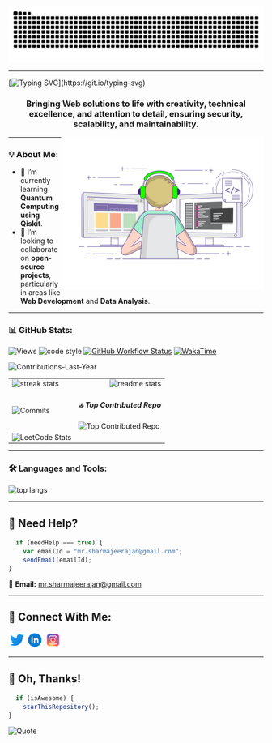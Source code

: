 [//]: # (<h2 align="center" style="color: rebeccapurple;">Hi there 👋, Welcome to my Github page!</h2>)

[//]: # (🏄‍♂️ Rajan Sharma)
[//]: # (---)


[![iRajan's Isometric GitHub Calendar](https://github.com/SharmaRajan/SharmaRajan/blob/output/github-contribution-grid-snake.svg)](https://github.com/SharmaRajan)

---

[![Typing SVG](https://readme-typing-svg.demolab.com?font=Fira%20Code&pause=5&color=6A5ACD&width=720&lines=Hi,+I'm+Rajan+Sharma.;A+curious+software+engineer+and+tinkerer+at+heart.)](https://git.io/typing-svg)

<h3 align="center">Bringing Web solutions to life with creativity, technical excellence, and attention to detail,
ensuring security, scalability, and maintainability.</h3>

<img align="right" alt="Coding" width="400" src="https://raw.githubusercontent.com/devSouvik/devSouvik/master/gif3.gif">

[//]: # (<img align="right" alt="coding" width="400" src="https://user-images.githubusercontent.com/55389276/140866485-8fb1c876-9a8f-4d6a-98dc-08c4981eaf70.gif">)

---

### 💡 About Me:

[//]: # (- 👨‍💻 I’m **Rajan**, a curious software engineer and tinkerer at heart.)
- 🌱 I’m currently learning **Quantum Computing using Qiskit**.
- 💞 I’m looking to collaborate on **open-source projects**, particularly in areas like **Web Development** and **Data
  Analysis**.

---



### 📊 GitHub Stats:

[//]: # (#### Profile views counter 👁️‍🗨️)
[//]: # ([![Rajan Sharma profile views]&#40;https://u8views.com/api/v1/github/profiles/7869344/views/day-week-month-total-count.svg&#41;]&#40;https://u8views.com/github/SharmaRajan&#41;)


![Views](https://komarev.com/ghpvc/?username=SharmaRajan)
![code style](https://img.shields.io/badge/code_style-prettier-ff69b4.svg?style=flat-square)
[![GitHub Workflow Status](https://img.shields.io/github/actions/workflow/status/platane/platane/main.yml?label=action&style=flat-square)](https://github.com/SharmaRajan/SharmaRajan/blob/master/.github/workflows/MAIN.yml)
[![WakaTime](https://wakatime.com/badge/user/c7c20bb1-8e36-467c-be89-0d074ae16240.svg?style=flat-square)](https://wakatime.com/@iAmRajan)


[//]: # (![GitHub Activity Graph]&#40;https://github-readme-activity-graph.vercel.app/graph?username=SharmaRajan&theme=react-dark&#41;)

![Contributions-Last-Year](http://github-profile-summary-cards.vercel.app/api/cards/profile-details?username=SharmaRajan&theme=solarized)


[//]: # (<div  align=center>)
[//]: # (<img src="http://github-profile-summary-cards.vercel.app/api/cards/profile-details?username=SharmaRajan&theme=solarized" alt="Contributions-Last-Year" />)
[//]: # (</div>)

<table align="center">
  <tr>
    <td >
      <img src="https://github-readme-streak-stats-salesp07.vercel.app/?user=SharmaRajan&count_private=true&theme=react&border_radius=10" alt="streak stats"/>
 </td>
    <td align="right">
      <img src="https://github-readme-stats-salesp07.vercel.app/api?username=SharmaRajan&count_private=true&show_icons=true&theme=react&rank_icon=github&border_radius=10" alt="readme stats" />
 </td>
  </tr>
<tr>
  <td>
<img src="http://github-profile-summary-cards.vercel.app/api/cards/productive-time?username=SharmaRajan&theme=solarized&utcOffset=8&border_radius=10" alt="Commits" />
</td>
<td>
<h5>🔝 Top Contributed Repo</h5>
<img src="https://github-contributor-stats.vercel.app/api?username=SharmaRajan&limit=5&theme=react&combine_all_yearly_contributions=true&border_radius=10" alt="Top Contributed Repo" />
</td>
</tr>
<tr>
<td>
<img src="https://leetcard.jacoblin.cool/SharmaRajan?font=Dancing_Script&theme=dark&border_radius=10" alt="LeetCode Stats" />
</td>
</tr>
</table>




[//]: # (<div align=center>)
[//]: # (    <img width=390 src="https://github-readme-streak-stats-salesp07.vercel.app/?user=SharmaRajan&count_private=true&theme=react&border_radius=10" alt="streak stats"/>)
[//]: # (    <img width=390 src="https://github-readme-stats-salesp07.vercel.app/api?username=SharmaRajan&count_private=true&show_icons=true&theme=react&rank_icon=github&border_radius=10" alt="readme stats" />)
[//]: # (  <br/>)
[//]: # (  <img width=390 src="http://github-profile-summary-cards.vercel.app/api/cards/productive-time?username=SharmaRajan&theme=solarized&utcOffset=8&border_radius=10" alt="Commits" />)
[//]: # ( <div>)
[//]: # (<h5>🔝 Top Contributed Repo</h5>)
[//]: # (<img width=390 src="https://github-contributor-stats.vercel.app/api?username=SharmaRajan&limit=5&theme=react&combine_all_yearly_contributions=true&border_radius=10" alt="Top Contributed Repo" />)
[//]: # (  </div>)
[//]: # (<br />)
[//]: # (  <img width=325 align="center" src="https://leetcard.jacoblin.cool/SharmaRajan?font=Dancing_Script&theme=dark&border_radius=10" alt="LeetCode Stats" />)
[//]: # (</div>)



[//]: # (<div align=center>)
[//]: # (  <img width=390 src="https://github-readme-streak-stats-salesp07.vercel.app/?user=SharmaRajan&count_private=true&theme=react&border_radius=10" alt="streak stats"/>)
[//]: # (  <img width=390 src="https://github-readme-stats-salesp07.vercel.app/api?username=SharmaRajan&count_private=true&show_icons=true&theme=react&rank_icon=github&border_radius=10" alt="readme stats" />)
[//]: # (  <br/>)
[//]: # (  <img width=325 align="center" src="https://github-readme-stats-salesp07.vercel.app/api/top-langs/?username=SharmaRajan&hide=HTML&langs_count=8&layout=compact&theme=react&border_radius=10&size_weight=0.5&count_weight=0.5&exclude_repo=github-readme-stats" alt="top langs" />)
[//]: # (</div>)



[//]: # (<img src="https://leetcard.jacoblin.cool/SharmaRajan?ext=heatmap&font=Dancing_Script&theme=dark" alt="LeetCode Stats" />)

[//]: # (![Last-Year-Stats]&#40;http://github-profile-summary-cards.vercel.app/api/cards/stats?username=SharmaRajan&theme=react&#41;)

[//]: # (![Top-Lang-Repo]&#40;http://github-profile-summary-cards.vercel.app/api/cards/repos-per-language?username=SharmaRajan&theme=react&#41;)

[//]: # (![Top-Lang-Commit]&#40;http://github-profile-summary-cards.vercel.app/api/cards/most-commit-language?username=SharmaRajan&theme=react&#41;)

[//]: # (      <img src="https://github-readme-stats.vercel.app/api?username=SharmaRajan&&rank_icon=github&show_icons=true&theme=radical" alt="LeetCode Stats" />)


[//]: # (### 🔝 Top Contributed Repo)

---

### 🛠️ Languages and Tools:

[//]: # (<p align="left">)

[//]: # (  <a href="https://babeljs.io/" target="_blank" rel="noreferrer"><img src="https://www.vectorlogo.zone/logos/babeljs/babeljs-icon.svg" alt="babel" width="40" height="40"/></a>)

[//]: # (  <a href="https://getbootstrap.com" target="_blank" rel="noreferrer"><img src="https://raw.githubusercontent.com/devicons/devicon/master/icons/bootstrap/bootstrap-plain-wordmark.svg" alt="bootstrap" width="40" height="40"/></a>)

[//]: # (  <!-- Add other tools similarly as in your input -->)

[//]: # (    <a href="https://www.w3schools.com/css/" target="_blank" rel="noreferrer">)

[//]: # (    <img src="https://raw.githubusercontent.com/devicons/devicon/master/icons/css3/css3-original-wordmark.svg" alt="css3" width="40" height="40"/> )

[//]: # (    </a>)

[//]: # (<a href="https://www.docker.com/" target="_blank" rel="noreferrer">)

[//]: # (<img src="https://raw.githubusercontent.com/devicons/devicon/master/icons/docker/docker-original-wordmark.svg" alt="docker" width="40" height="40"/>)

[//]: # (</a> )

[//]: # (<a href="https://expressjs.com" target="_blank" rel="noreferrer"> )

[//]: # (<img src="https://raw.githubusercontent.com/devicons/devicon/master/icons/express/express-original-wordmark.svg" alt="express" width="40" height="40"/> )

[//]: # (</a> )

[//]: # (<a href="https://www.figma.com/" target="_blank" rel="noreferrer">)

[//]: # (<img src="https://www.vectorlogo.zone/logos/figma/figma-icon.svg" alt="figma" width="40" height="40"/>)

[//]: # (</a> )

[//]: # (<a href="https://firebase.google.com/" target="_blank" rel="noreferrer"> )

[//]: # (<img src="https://www.vectorlogo.zone/logos/firebase/firebase-icon.svg" alt="firebase" width="40" height="40"/> )

[//]: # (</a>)

[//]: # (<a href="https://git-scm.com/" target="_blank" rel="noreferrer"> )

[//]: # (<img src="https://www.vectorlogo.zone/logos/git-scm/git-scm-icon.svg" alt="git" width="40" height="40"/> )

[//]: # (</a> <a href="https://www.gtk.org/" target="_blank" rel="noreferrer"> )

[//]: # (<img src="https://upload.wikimedia.org/wikipedia/commons/7/71/GTK_logo.svg" alt="gtk" width="40" height="40"/> )

[//]: # (</a> )

[//]: # (<a href="https://www.w3.org/html/" target="_blank" rel="noreferrer"> )

[//]: # (<img src="https://raw.githubusercontent.com/devicons/devicon/master/icons/html5/html5-original-wordmark.svg" alt="html5" width="40" height="40"/>)

[//]: # (</a>)

[//]: # (<a href="https://developer.mozilla.org/en-US/docs/Web/JavaScript" target="_blank" rel="noreferrer">)

[//]: # (<img src="https://raw.githubusercontent.com/devicons/devicon/master/icons/javascript/javascript-original.svg" alt="javascript" width="40" height="40"/>)

[//]: # (</a> )

[//]: # (<a href="https://jestjs.io" target="_blank" rel="noreferrer"> <img src="https://www.vectorlogo.zone/logos/jestjsio/jestjsio-icon.svg" alt="jest" width="40" height="40"/>)

[//]: # (</a>)

[//]: # (<a href="https://www.mongodb.com/" target="_blank" rel="noreferrer">)

[//]: # (<img src="https://raw.githubusercontent.com/devicons/devicon/master/icons/mongodb/mongodb-original-wordmark.svg" alt="mongodb" width="40" height="40"/> </a> <a href="https://www.mysql.com/" target="_blank" rel="noreferrer"> <img src="https://raw.githubusercontent.com/devicons/devicon/master/icons/mysql/mysql-original-wordmark.svg" alt="mysql" width="40" height="40"/> </a> <a href="https://nextjs.org/" target="_blank" rel="noreferrer"> <img src="https://cdn.worldvectorlogo.com/logos/nextjs-2.svg" alt="nextjs" width="40" height="40"/> </a> <a href="https://www.nginx.com" target="_blank" rel="noreferrer"> <img src="https://raw.githubusercontent.com/devicons/devicon/master/icons/nginx/nginx-original.svg" alt="nginx" width="40" height="40"/> </a> <a href="https://nodejs.org" target="_blank" rel="noreferrer"> <img src="https://raw.githubusercontent.com/devicons/devicon/master/icons/nodejs/nodejs-original-wordmark.svg" alt="nodejs" width="40" height="40"/> </a> <a href="https://postman.com" target="_blank" rel="noreferrer"> <img src="https://www.vectorlogo.zone/logos/getpostman/getpostman-icon.svg" alt="postman" width="40" height="40"/> </a> <a href="https://reactjs.org/" target="_blank" rel="noreferrer"> <img src="https://raw.githubusercontent.com/devicons/devicon/master/icons/react/react-original-wordmark.svg" alt="react" width="40" height="40"/> </a> <a href="https://redux.js.org" target="_blank" rel="noreferrer"> <img src="https://raw.githubusercontent.com/devicons/devicon/master/icons/redux/redux-original.svg" alt="redux" width="40" height="40"/> </a> <a href="https://sass-lang.com" target="_blank" rel="noreferrer"> <img src="https://raw.githubusercontent.com/devicons/devicon/master/icons/sass/sass-original.svg" alt="sass" width="40" height="40"/> </a> <a href="https://tailwindcss.com/" target="_blank" rel="noreferrer"> <img src="https://www.vectorlogo.zone/logos/tailwindcss/tailwindcss-icon.svg" alt="tailwind" width="40" height="40"/> </a> <a href="https://www.typescriptlang.org/" target="_blank" rel="noreferrer"> <img src="https://raw.githubusercontent.com/devicons/devicon/master/icons/typescript/typescript-original.svg" alt="typescript" width="40" height="40"/> </a> <a href="https://webpack.js.org" target="_blank" rel="noreferrer"> <img src="https://raw.githubusercontent.com/devicons/devicon/d00d0969292a6569d45b06d3f350f463a0107b0d/icons/webpack/webpack-original-wordmark.svg" alt="webpack" width="40" height="40"/> )

[//]: # (</a> )

[//]: # (</p>)

[//]: # (<img align="center" src="https://github-readme-stats.vercel.app/api/top-langs/?username=SharmaRajan&layout=compact&hide_border=true&&langs_count=10&show_icons=true&theme=transparent" />)

<img align="center" src="https://github-readme-stats-salesp07.vercel.app/api/top-langs/?username=SharmaRajan&hide=HTML&langs_count=8&layout=compact&theme=react&border_radius=10&size_weight=0.5&count_weight=0.5&exclude_repo=github-readme-stats" alt="top langs" />

[//]: # ([![Typescript Badge]&#40;https://img.shields.io/badge/-Typescript-007acc?style=for-the-badge&labelColor=black&logo=typescript&logoColor=007acc&#41;]&#40;#&#41; )
[//]: # ([![Nodejs Badge]&#40;https://img.shields.io/badge/-Nodejs-3C873A?style=for-the-badge&labelColor=black&logo=node.js&logoColor=3C873A&#41;]&#40;#&#41; )
[//]: # ([![GraphQL Badge]&#40;https://img.shields.io/badge/-GraphQl-e535ab?style=for-the-badge&labelColor=black&logo=node.js&logoColor=e535ab&#41;]&#40;#&#41;)




[//]: # (---)

[//]: # (## 🎵 Spotify Now Playing)

[//]: # ([![Spotify]&#40;https://novatorem-mu.vercel.app/api/spotify&#41;]&#40;https://open.spotify.com/user/your_spotify_id&#41;)

---


## 📩 Need Help?

```javascript
  if (needHelp === true) {
    var emailId = "mr.sharmajeerajan@gmail.com";
    sendEmail(emailId);
}
```

💌 **Email:** [mr.sharmajeerajan@gmail.com](mailto:mr.sharmajeerajan@gmail.com)

---

## 📘 Connect With Me:

<a href="https://x.com/RajanS5259"><img src="images5/twitter.png" width="32px" height="32px"></a>
<a href="https://www.linkedin.com/in/rajan-kumar-sharma-709a17229/"><img src="images5/linkedin.png" width="32px" height="32px"></a>
<a href="https://www.instagram.com/impervious.aviral/"><img src="images5/instagram-144.png" width="32px" height="32px"></a>

[//]: # (<a href="https://www.hackerrank.com/mr_sharmajeeraj1" target="blank"><img align="center" src="https://raw.githubusercontent.com/rahuldkjain/github-profile-readme-generator/master/src/images/icons/Social/hackerrank.svg" height="32px" width="32px" /></a>)

[//]: # (<a href="#"><img src="images5/meta-96.png" width="32px" height="32px"></a>)


[//]: # ([![Twitter Badge]&#40;https://img.shields.io/badge/-@RajanS5259-1ca0f1?style=flat&labelColor=1ca0f1&logo=twitter&logoColor=white&link=https://twitter.com/RajanS5259&#41;]&#40;https://twitter.com/RajanS5259&#41;)
[//]: # ([![Linkedin Badge]&#40;https://img.shields.io/badge/-Rajan_Sharma-0e76a8?style=flat&labelColor=0e76a8&logo=linkedin&logoColor=white&#41;]&#40;https://www.linkedin.com/in/rajan-kumar-sharma-709a17229&#41;)
[//]: # ([![Instagram Badge]&#40;https://img.shields.io/badge/-@impervious.aviral-e84393?style=flat&labelColor=e84393&logo=instagram&logoColor=white&#41;]&#40;https://www.instagram.com/impervious.aviral/&#41;)
[//]: # ([![Mail Badge]&#40;https://img.shields.io/badge/-Rajan_Sharma-c0392b?style=flat&labelColor=c0392b&logo=gmail&logoColor=white&#41;]&#40;mailto:mr.sharmajeerajan@gmail.com&#41;)

[//]: # ([![Youtube Badge]&#40;https://img.shields.io/badge/-Maksym_Rudnyi-e74c3c?style=flat&labelColor=e74c3c&logo=youtube&logoColor=white&#41;]&#40;https://youtube.com/@MaksymRudnyi?si=rYeYSkEaREqugOCt&#41;)
[//]: # ([![Youtube Travel Badge]&#40;https://img.shields.io/badge/-Travels_And_Code-e74c3c?style=flat&labelColor=e74c3c&logo=youtube&logoColor=white&#41;]&#40;https://youtube.com/@TravelsCode?si=YETDFWm1lvKodZW9&#41;)

---

## 🌟 Oh, Thanks!

```javascript
  if (isAwesome) {
    starThisRepository();
}
```

![Quote](https://quotes-github-readme.vercel.app/api?type=horizontal&theme=radical)



